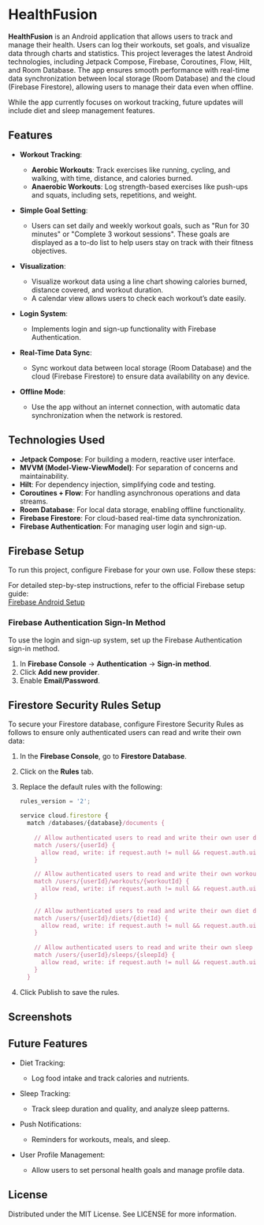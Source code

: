 # HealthFusion

**HealthFusion** is an Android application that allows users to track and manage their health. Users can log their workouts, set goals, and visualize data through charts and statistics. This project leverages the latest Android technologies, including Jetpack Compose, Firebase, Coroutines, Flow, Hilt, and Room Database. The app ensures smooth performance with real-time data synchronization between local storage (Room Database) and the cloud (Firebase Firestore), allowing users to manage their data even when offline.

While the app currently focuses on workout tracking, future updates will include diet and sleep management features.

## Features

- **Workout Tracking**:
  - **Aerobic Workouts**: Track exercises like running, cycling, and walking, with time, distance, and calories burned.
  - **Anaerobic Workouts**: Log strength-based exercises like push-ups and squats, including sets, repetitions, and weight.

- **Simple Goal Setting**:
  - Users can set daily and weekly workout goals, such as "Run for 30 minutes" or "Complete 3 workout sessions". These goals are displayed as a to-do list to help users stay on track with their fitness objectives.

- **Visualization**:
  - Visualize workout data using a line chart showing calories burned, distance covered, and workout duration.
  - A calendar view allows users to check each workout’s date easily.

- **Login System**:
  - Implements login and sign-up functionality with Firebase Authentication.

- **Real-Time Data Sync**:
  - Sync workout data between local storage (Room Database) and the cloud (Firebase Firestore) to ensure data availability on any device.

- **Offline Mode**:
  - Use the app without an internet connection, with automatic data synchronization when the network is restored.

## Technologies Used

- **Jetpack Compose**: For building a modern, reactive user interface.
- **MVVM (Model-View-ViewModel)**: For separation of concerns and maintainability.
- **Hilt**: For dependency injection, simplifying code and testing.
- **Coroutines + Flow**: For handling asynchronous operations and data streams.
- **Room Database**: For local data storage, enabling offline functionality.
- **Firebase Firestore**: For cloud-based real-time data synchronization.
- **Firebase Authentication**: For managing user login and sign-up.

## Firebase Setup

To run this project, configure Firebase for your own use. Follow these steps:

For detailed step-by-step instructions, refer to the official Firebase setup guide:  
[Firebase Android Setup](https://firebase.google.com/docs/android/setup)

### Firebase Authentication Sign-In Method

To use the login and sign-up system, set up the Firebase Authentication sign-in method.

1. In **Firebase Console** → **Authentication** → **Sign-in method**.
2. Click **Add new provider**.
3. Enable **Email/Password**.

## Firestore Security Rules Setup

To secure your Firestore database, configure Firestore Security Rules as follows to ensure only authenticated users can read and write their own data:

1. In the **Firebase Console**, go to **Firestore Database**.
2. Click on the **Rules** tab.
3. Replace the default rules with the following:

   ```javascript
   rules_version = '2';

   service cloud.firestore {
     match /databases/{database}/documents {
       
       // Allow authenticated users to read and write their own user document
       match /users/{userId} {
         allow read, write: if request.auth != null && request.auth.uid == userId;
       }

       // Allow authenticated users to read and write their own workout documents
       match /users/{userId}/workouts/{workoutId} {
         allow read, write: if request.auth != null && request.auth.uid == userId;
       }
       
       // Allow authenticated users to read and write their own diet documents
       match /users/{userId}/diets/{dietId} {
         allow read, write: if request.auth != null && request.auth.uid == userId;
       }
       
       // Allow authenticated users to read and write their own sleep documents
       match /users/{userId}/sleeps/{sleepId} {
         allow read, write: if request.auth != null && request.auth.uid == userId;
       }
     }
4. Click Publish to save the rules.

## Screenshots
<!-- Workout screen screenshot -->
<!-- Statistics visualization screen screenshot -->
<!-- Goal setting screen screenshot -->

## Future Features
- Diet Tracking:
  - Log food intake and track calories and nutrients.

- Sleep Tracking:
  - Track sleep duration and quality, and analyze sleep patterns.

- Push Notifications:
  - Reminders for workouts, meals, and sleep.

- User Profile Management:
  - Allow users to set personal health goals and manage profile data.

## License
Distributed under the MIT License. See LICENSE for more information.
   
